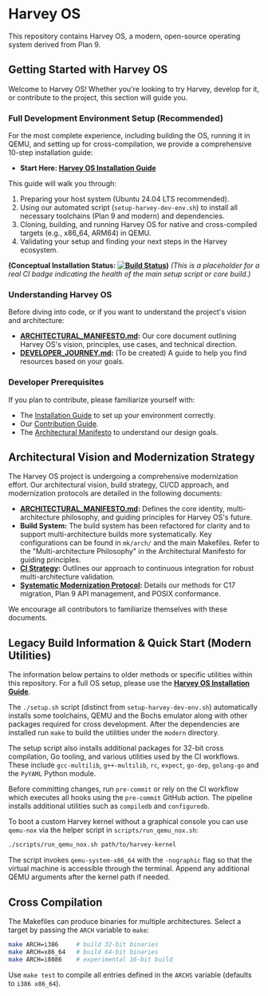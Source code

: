 # Harvey OS

This repository contains Harvey OS, a modern, open-source operating system derived from Plan 9.

## Getting Started with Harvey OS

Welcome to Harvey OS! Whether you're looking to try Harvey, develop for it, or contribute to the project, this section will guide you.

### Full Development Environment Setup (Recommended)

For the most complete experience, including building the OS, running it in QEMU, and setting up for cross-compilation, we provide a comprehensive 10-step installation guide:

*   **Start Here: [Harvey OS Installation Guide](./docs/installation_guide/README.md)**

This guide will walk you through:
1.  Preparing your host system (Ubuntu 24.04 LTS recommended).
2.  Using our automated script (`setup-harvey-dev-env.sh`) to install all necessary toolchains (Plan 9 and modern) and dependencies.
3.  Cloning, building, and running Harvey OS for native and cross-compiled targets (e.g., x86_64, ARM64) in QEMU.
4.  Validating your setup and finding your next steps in the Harvey ecosystem.

**(Conceptual Installation Status: [![Build Status](<link_to_CI_badge_for_setup_script_if_exists>)](<link_to_CI_pipeline>))**
*(This is a placeholder for a real CI badge indicating the health of the main setup script or core build.)*

### Understanding Harvey OS

Before diving into code, or if you want to understand the project's vision and architecture:

*   **[ARCHITECTURAL_MANIFESTO.md](./ARCHITECTURAL_MANIFESTO.md):** Our core document outlining Harvey OS's vision, principles, use cases, and technical direction.
*   **[DEVELOPER_JOURNEY.md](./DEVELOPER_JOURNEY.md):** (To be created) A guide to help you find resources based on your goals.

### Developer Prerequisites

If you plan to contribute, please familiarize yourself with:
*   The [Installation Guide](./docs/installation_guide/README.md) to set up your environment correctly.
*   Our [Contribution Guide](./docs/community/contribution-guide.md).
*   The [Architectural Manifesto](./ARCHITECTURAL_MANIFESTO.md) to understand our design goals.

## Architectural Vision and Modernization Strategy

The Harvey OS project is undergoing a comprehensive modernization effort. Our architectural vision, build strategy, CI/CD approach, and modernization protocols are detailed in the following documents:

*   **[ARCHITECTURAL_MANIFESTO.md](./ARCHITECTURAL_MANIFESTO.md):** Defines the core identity, multi-architecture philosophy, and guiding principles for Harvey OS's future.
*   **Build System:** The build system has been refactored for clarity and to support multi-architecture builds more systematically. Key configurations can be found in `mk/arch/` and the main Makefiles. Refer to the "Multi-architecture Philosophy" in the Architectural Manifesto for guiding principles.
*   **[CI Strategy](./docs/ci-strategy.md):** Outlines our approach to continuous integration for robust multi-architecture validation.
*   **[Systematic Modernization Protocol](./docs/systematic-modernization.md):** Details our methods for C17 migration, Plan 9 API management, and POSIX conformance.

We encourage all contributors to familiarize themselves with these documents.

## Legacy Build Information & Quick Start (Modern Utilities)

The information below pertains to older methods or specific utilities within this repository. For a full OS setup, please use the **[Harvey OS Installation Guide](./docs/installation_guide/README.md)**.

The `./setup.sh` script (distinct from `setup-harvey-dev-env.sh`) automatically installs some toolchains, QEMU and the Bochs emulator along with other packages required for cross development. After the dependencies are installed run `make` to build the utilities under the `modern` directory.

The setup script also installs additional packages for 32-bit
cross compilation, Go tooling, and various utilities used by the
CI workflows. These include `gcc-multilib`, `g++-multilib`, `rc`,
`expect`, `go-dep`, `golang-go` and the `PyYAML` Python module.

Before committing changes, run `pre-commit` or rely on the CI workflow
which executes all hooks using the `pre-commit` GitHub action. The
pipeline installs additional utilities such as `compiledb` and
`configuredb`.

To boot a custom Harvey kernel without a graphical console you can use
`qemu-nox` via the helper script in `scripts/run_qemu_nox.sh`:

```bash
./scripts/run_qemu_nox.sh path/to/harvey-kernel
```

The script invokes `qemu-system-x86_64` with the `-nographic` flag so
that the virtual machine is accessible through the terminal. Append any
additional QEMU arguments after the kernel path if needed.

## Cross Compilation

The Makefiles can produce binaries for multiple architectures. Select a
target by passing the `ARCH` variable to `make`:

```bash
make ARCH=i386     # build 32-bit binaries
make ARCH=x86_64   # build 64-bit binaries
make ARCH=i8086    # experimental 16-bit build
```

Use `make test` to compile all entries defined in the `ARCHS` variable
(defaults to `i386 x86_64`).
